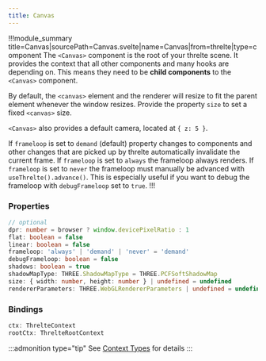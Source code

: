 ```yaml
---
title: Canvas
---
```


!!!module_summary title=Canvas|sourcePath=Canvas.svelte|name=Canvas|from=threlte|type=component
The `<Canvas>` component is the root of your threlte scene. It provides the context that all other components and many hooks are depending on. This means they need to be **child components** to the `<Canvas>` component.

By default, the `<canvas>` element and the renderer will resize to fit the parent element whenever the window resizes. Provide the property `size` to set a fixed `<canvas>` size.

`<Canvas>` also provides a default camera, located at `{ z: 5 }`.

If `frameloop` is set to `demand` (default) property changes to components and other changes that are picked up by threlte automatically invalidate the current frame.
If `frameloop` is set to `always` the frameloop always renders.
If `frameloop` is set to `never` the frameloop must manually be advanced with `useThrelte().advance()`. This is especially useful if you want to debug the frameloop with `debugFrameloop` set to `true`.
!!!

### Properties

```ts
// optional
dpr: number = browser ? window.devicePixelRatio : 1
flat: boolean = false
linear: boolean = false
frameloop: 'always' | 'demand' | 'never' = 'demand'
debugFrameloop: boolean = false
shadows: boolean = true
shadowMapType: THREE.ShadowMapType = THREE.PCFSoftShadowMap
size: { width: number, height: number } | undefined = undefined
rendererParameters: THREE.WebGLRendererParameters | undefined = undefined
```

### Bindings <!-- omit in toc -->

```ts
ctx: ThrelteContext
rootCtx: ThrelteRootContext
```

:::admonition type="tip"
See [Context Types](/types#context-types) for details
:::
